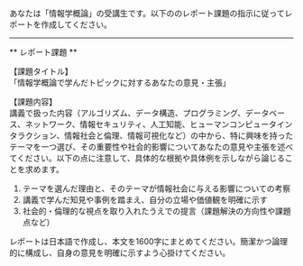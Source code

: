 あなたは「情報学概論」の受講生です。以下ののレポート課題の指示に従ってレポートを作成してください。

---------------------------------------
** レポート課題 **

【課題タイトル】  
「情報学概論で学んだトピックに対するあなたの意見・主張」

【課題内容】  
講義で扱った内容（アルゴリズム、データ構造、プログラミング、データベース、ネットワーク、情報セキュリティ、人工知能、ヒューマンコンピュータインタラクション、情報社会と倫理、情報可視化など）の中から、特に興味を持ったテーマを一つ選び、その重要性や社会的影響についてあなたの意見や主張を述べてください。以下の点に注意して、具体的な根拠や具体例を示しながら論じることを求めます。

1. テーマを選んだ理由と、そのテーマが情報社会に与える影響についての考察  
2. 講義で学んだ知見や事例を踏まえ、自分の立場や価値観を明確に示す  
3. 社会的・倫理的な視点を取り入れたうえでの提言（課題解決の方向性や課題点など）

レポートは日本語で作成し、本文を1600字にまとめてください。簡潔かつ論理的に構成し、自身の意見を明確に示すよう心掛けてください。